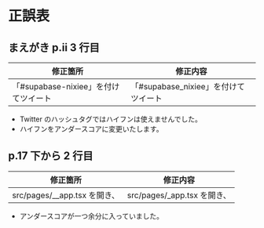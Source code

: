 # 正誤表

## まえがき p.ii 3 行目

| 修正箇所                             | 修正内容                             |
| ------------------------------------ | ------------------------------------ |
| 「#supabase-nixiee」を付けてツイート | 「#supabase_nixiee」を付けてツイート |

- Twitter のハッシュタグではハイフンは使えませんでした。
- ハイフンをアンダースコアに変更いたします。

## p.17 下から 2 行目

| 修正箇所                       | 修正内容                     |
| ------------------------------ | ---------------------------- |
| src/pages/\_\_app.tsx を開き、 | src/pages/\_app.tsx を開き、 |

- アンダースコアが一つ余分に入っていました。
